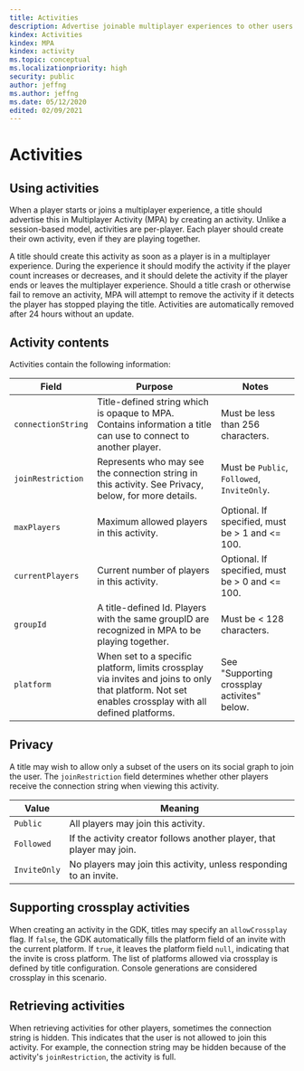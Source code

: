 ```yaml
---
title: Activities
description: Advertise joinable multiplayer experiences to other users and allow them to join.
kindex: Activities
kindex: MPA
kindex: activity
ms.topic: conceptual
ms.localizationpriority: high
security: public
author: jeffng
ms.author: jeffng
ms.date: 05/12/2020
edited: 02/09/2021
---
```


# Activities

## Using activities

When a player starts or joins a multiplayer experience, a title should advertise
this in Multiplayer Activity (MPA) by creating an activity. Unlike a
session-based model, activities are per-player. Each player should create their
own activity, even if they are playing together.

A title should create this activity as soon as a player is in a multiplayer
experience. During the experience it should modify the activity if the player
count increases or decreases, and it should delete the activity if the player
ends or leaves the multiplayer experience. Should a title crash or otherwise
fail to remove an activity, MPA will attempt to remove the activity if it
detects the player has stopped playing the title. Activities are automatically
removed after 24 hours without an update.

## Activity contents
Activities contain the following information:

Field | Purpose | Notes
------|---------|--------------
`connectionString` | Title-defined string which is opaque to MPA. Contains information a title can use to connect to another player. | Must be less than 256 characters.
`joinRestriction` | Represents who may see the connection string in this activity. See Privacy, below, for more details. | Must be `Public`, `Followed`, `InviteOnly`.
`maxPlayers` | Maximum allowed players in this activity. | Optional. If specified, must be > 1 and <= 100.
`currentPlayers` | Current number of players in this activity. | Optional. If specified, must be > 0 and <= 100.
`groupId` | A title-defined Id. Players with the same groupID are recognized in MPA to be playing together. | Must be < 128 characters.
`platform` | When set to a specific platform, limits crossplay via invites and joins to only that platform. Not set enables crossplay with all defined platforms. | See "Supporting crossplay activites" below.

## Privacy
A title may wish to allow only a subset of the users on its social graph to join
the user. The `joinRestriction` field determines whether other players receive
the connection string when viewing this activity.

Value | Meaning
------|--------
`Public` | All players may join this activity.
`Followed` | If the activity creator follows another player, that player may join.
`InviteOnly` | No players may join this activity, unless responding to an invite.

## Supporting crossplay activities

When creating an activity in the GDK, titles may specify an `allowCrossplay` flag.
If `false`, the GDK automatically fills the platform field of an invite with the
current platform. If `true`, it leaves the platform field `null`, indicating that
the invite is cross platform. The list of platforms allowed via crossplay is defined by title 
configuration. Console generations are considered crossplay in this scenario.

## Retrieving activities
When retrieving activities for other players, sometimes the connection string is
hidden. This indicates that the user is not allowed to join this activity. For
example, the connection string may be hidden because of the activity's
`joinRestriction`, the activity is full.
